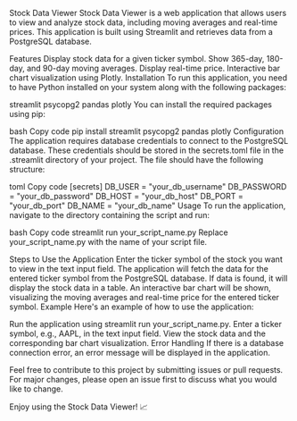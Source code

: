 Stock Data Viewer
Stock Data Viewer is a web application that allows users to view and analyze stock data, including moving averages and real-time prices. This application is built using Streamlit and retrieves data from a PostgreSQL database.

Features
Display stock data for a given ticker symbol.
Show 365-day, 180-day, and 90-day moving averages.
Display real-time price.
Interactive bar chart visualization using Plotly.
Installation
To run this application, you need to have Python installed on your system along with the following packages:

streamlit
psycopg2
pandas
plotly
You can install the required packages using pip:

bash
Copy code
pip install streamlit psycopg2 pandas plotly
Configuration
The application requires database credentials to connect to the PostgreSQL database. These credentials should be stored in the secrets.toml file in the .streamlit directory of your project. The file should have the following structure:

toml
Copy code
[secrets]
DB_USER = "your_db_username"
DB_PASSWORD = "your_db_password"
DB_HOST = "your_db_host"
DB_PORT = "your_db_port"
DB_NAME = "your_db_name"
Usage
To run the application, navigate to the directory containing the script and run:

bash
Copy code
streamlit run your_script_name.py
Replace your_script_name.py with the name of your script file.

Steps to Use the Application
Enter the ticker symbol of the stock you want to view in the text input field.
The application will fetch the data for the entered ticker symbol from the PostgreSQL database.
If data is found, it will display the stock data in a table.
An interactive bar chart will be shown, visualizing the moving averages and real-time price for the entered ticker symbol.
Example
Here's an example of how to use the application:

Run the application using streamlit run your_script_name.py.
Enter a ticker symbol, e.g., AAPL, in the text input field.
View the stock data and the corresponding bar chart visualization.
Error Handling
If there is a database connection error, an error message will be displayed in the application.


Feel free to contribute to this project by submitting issues or pull requests. For major changes, please open an issue first to discuss what you would like to change.

Enjoy using the Stock Data Viewer! 📈